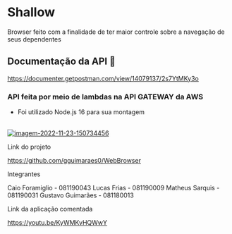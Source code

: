 # Shallow
Browser feito com a finalidade de ter maior controle sobre a navegação de seus dependentes


## Documentação da API 📜

https://documenter.getpostman.com/view/14079137/2s7YtMKy3o

### API feita por meio de lambdas na API GATEWAY da AWS

- Foi utilizado Node.js 16 para sua montagem
<br>
<a href="https://imgbb.com/"><img src="https://i.ibb.co/pwwYp6R/imagem-2022-11-23-150734456.png" alt="imagem-2022-11-23-150734456" border="0"></a>

Link do projeto

https://github.com/gguimaraes0/WebBrowser

Integrantes

Caio Foramiglio - 081190043
Lucas Frias - 081190009
Matheus Sarquis - 081190031
Gustavo Guimarães - 081180013

Link da aplicação comentada

https://youtu.be/KyWMKvHQWwY
